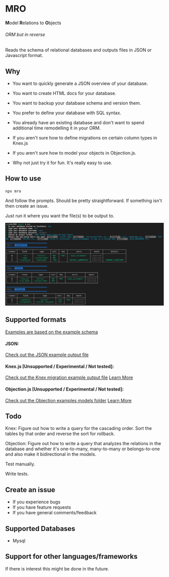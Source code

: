 # MRO

**M**odel **R**elations to **O**bjects

###### ORM but in reverse

Reads the schema of relational databases and outputs files in JSON or Javascript format. 

## Why

- You want to quickly generate a JSON overview of your database.

- You want to create HTML docs for your database. 

- You want to backup your database schema and version them.

- You prefer to define your database with SQL syntax. 

- You already have an existing database and don't want to spend additional time remodelling it in your ORM.

- If you aren't sure how to define migrations on certain column types in Knex.js

- If you aren't sure how to model your objects in Objection.js.

- Why not just try it for fun. It's really easy to use. 

## How to use

`npx mro`

And follow the prompts. Should be pretty straightforward. If something isn't then create an issue. 

Just run it where you want the file(s) to be output to. 

![Cli Example](./examples/cli_example.png)

## Supported formats

[Examples are based on the example schema](/examples/example_schema.sql)

#### JSON:

[Check out the JSON example output file](/examples/jsonschema.json)

#### Knex.js [Unsupported / Experimental / Not tested]: 

[Check out the Knex migration example output file](/examples/20210809039554_mro_migration.js) 
[Learn More](http://knexjs.org/#Migrations-API)

#### Objection.js [Unsupported / Experimental / Not tested]: 

[Check out the Objection examples models folder](/examples/objection_models) 
[Learn More](https://vincit.github.io/objection.js/guide/models.html#examples)


## Todo

Knex: Figure out how to write a query for the cascading order. Sort the tables by that order and reverse the sort for rollback. 

Objection: Figure out how to write a query that analyzes the relations in the database and whether it's one-to-many, many-to-many or belongs-to-one and also make it bidirectional in the models.

Test manually.

Write tests.


## Create an issue

- If you experience bugs
- If you have feature requests 
- If you have general comments/feedback 

## Supported Databases

- Mysql

## Support for other languages/frameworks

If there is interest this might be done in the future.

